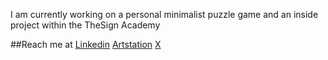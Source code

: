 

I am currently working on a personal minimalist puzzle game and an inside project within the TheSign Academy



##Reach me at
[Linkedin](https://www.linkedin.com/in/edoardo-tagliati/)
[Artstation](https://www.artstation.com/ebbroartstation)
[X](https://twitter.com/Ebbro_)

